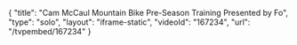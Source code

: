 {
    "title": "Cam McCaul Mountain Bike Pre-Season Training Presented by Fo",
    "type": "solo",
    "layout": "iframe-static",
    "videoId": "167234",
    "url": "\/tvpembed\/167234"
}
